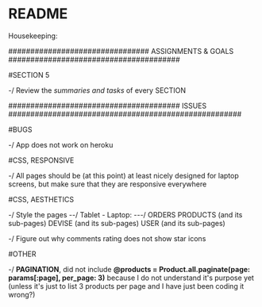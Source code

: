 # README

Housekeeping:


################################   ASSIGNMENTS   &   GOALS   #######################################

#SECTION 5

-/ Review the *summaries and tasks* of every SECTION

#######################################   ISSUES   #####################################################

#BUGS

-/ App does not work on heroku

#CSS, RESPONSIVE

-/ All pages should be (at this point) at least nicely designed for laptop screens, but make sure that they are responsive everywhere

#CSS, AESTHETICS

-/  Style the pages
  --/ Tablet - Laptop:
    ---/  ORDERS
          PRODUCTS (and its sub-pages)
          DEVISE (and its sub-pages)
          USER (and its sub-pages)

-/ Figure out why comments rating does not show star icons

#OTHER

-/ **PAGINATION**, did not include __@products = Product.all.paginate(page: params[:page], per_page: 3)__ because I do not understand it's purpose yet (unless it's just to list 3 products per page and I have just been coding it wrong?)
